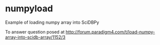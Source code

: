 # numpyload
Example of loading numpy array into SciDBPy

To answer question posed at http://forum.paradigm4.com/t/load-numpy-array-into-scidb-array/1152/3
